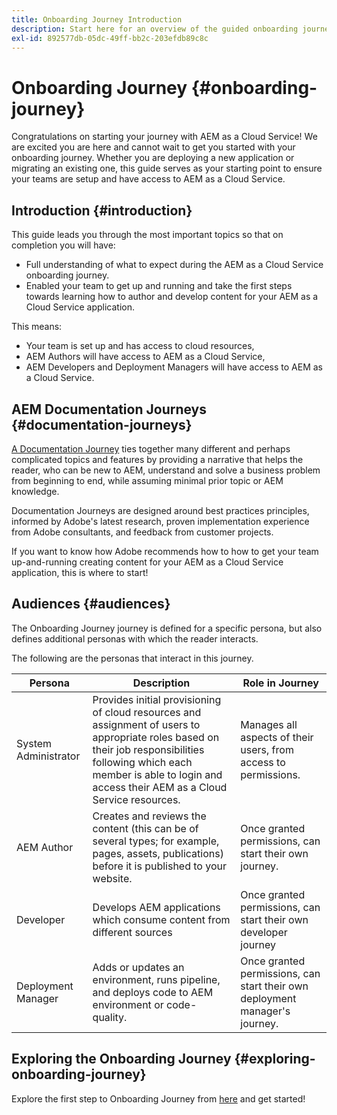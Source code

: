 ```yaml
---
title: Onboarding Journey Introduction
description: Start here for an overview of the guided onboarding journey available to understand the Onboarding Experience.
exl-id: 892577db-05dc-49ff-bb2c-203efdb89c8c
---
```

# Onboarding Journey {#onboarding-journey}

Congratulations on starting your journey with AEM as a Cloud Service! We are excited you are here and cannot wait to get you started with your onboarding journey. Whether you are deploying a new application or migrating an existing one, this guide serves as your starting point to ensure your teams are setup and have access to AEM as a Cloud Service.

## Introduction {#introduction}

This guide leads you through the most important topics so that on completion you will have:

* Full understanding of what to expect during the AEM as a Cloud Service onboarding journey.
* Enabled your team to get up and running and take the first steps towards learning how to author and develop content for your AEM as a Cloud Service application.

This means:

* Your team is set up and has access to cloud resources,
* AEM Authors will have access to AEM as a Cloud Service,
* AEM Developers and Deployment Managers will have access to AEM as a Cloud Service.

## AEM Documentation Journeys {#documentation-journeys}

[A Documentation Journey](/help/journey-documentation/documentation-journeys.md) ties together many different and perhaps complicated topics and features by providing a narrative that helps the reader, who can be new to AEM, understand and solve a business problem from beginning to end, while assuming minimal prior topic or AEM knowledge.

Documentation Journeys are designed around best practices principles, informed by Adobe's latest research, proven implementation experience from Adobe consultants, and feedback from customer projects.

If you want to know how Adobe recommends how to how to get your team up-and-running creating content for your AEM as a Cloud Service application, this is where to start!

## Audiences {#audiences}

The Onboarding Journey journey is defined for a specific persona, but also defines additional personas with which the reader interacts.

The following are the personas that interact in this journey.

|Persona|Description|Role in Journey|
|---|---|---|
|System Administrator|Provides initial provisioning of cloud resources and assignment of users to appropriate roles based on their job responsibilities following which each member is able to login and access their AEM as a Cloud Service resources.|Manages all aspects of their users, from access to permissions. |
|AEM Author|Creates and reviews the content (this can be of several types; for example, pages, assets, publications) before it is published to your website.|Once granted permissions, can start their own journey.|
|Developer|Develops AEM applications which consume content from different sources|Once granted permissions, can start their own developer journey|
|Deployment Manager|Adds or updates an environment, runs pipeline, and deploys code to AEM environment or code-quality.|Once granted permissions, can start their own deployment manager's journey.|

## Exploring the Onboarding Journey {#exploring-onboarding-journey}

Explore the first step to Onboarding Journey from [here](/help/journey-onboarding/sysadmin/get-started-onboarding-journey.md) and get started!
